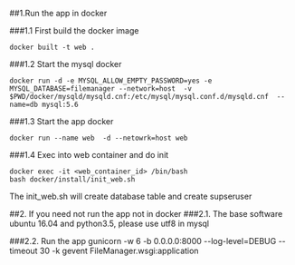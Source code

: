 ##1.Run the app in docker

###1.1 First build the docker image
```
docker built -t web .
```
###1.2 Start the mysql docker
```
docker run -d -e MYSQL_ALLOW_EMPTY_PASSWORD=yes -e MYSQL_DATABASE=filemanager --network=host  -v $PWD/docker/mysqld/mysqld.cnf:/etc/mysql/mysql.conf.d/mysqld.cnf  --name=db mysql:5.6
```
###1.3 Start the app docker
```
docker run --name web  -d --netowrk=host web
```
###1.4 Exec into web container and do init
```
docker exec -it <web_container_id> /bin/bash   
bash docker/install/init_web.sh
```
The init_web.sh will create database table and create supseruser

##2. If you need not run the app not in docker
###2.1. The base software 
ubuntu 16.04 and python3.5, please use utf8 in mysql

###2.2. Run the app
gunicorn -w 6 -b 0.0.0.0:8000 --log-level=DEBUG --timeout 30 -k gevent FileManager.wsgi:application
